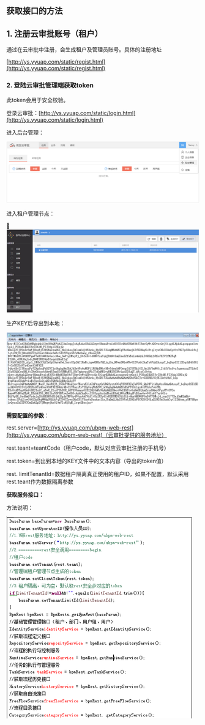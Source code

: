 ## 获取接口的方法

## 

## 1. 注册云审批账号（租户）

通过在云审批中注册，会生成租户及管理员账号。具体的注册地址

[http://ys.yyuap.com/static/regist.html](http://ys.yyuap.com/static/regist.html)

### 

### 2. 登陆云审批管理端获取token

此token会用于安全校验。

登录云审批：[http://ys.yyuap.com/static/login.html](http://ys.yyuap.com/static/login.html)

进入后台管理：

![](/articles/approval/6-/images/image_01.png)

进入租户管理节点：

 ![](/articles/approval/6-/images/image_02.png)

生产KEY后导出到本地：

![](/articles/approval/6-/images/image_03.png)

**需要配置的参数**：

rest.server=[http://ys.yyuap.com/ubpm-web-rest](http://ys.yyuap.com/ubpm-web-rest)（云审批提供的服务地址）

rest.teant=teantCode（租户code，默认对应云审批注册的手机号）

rest.token=到出到本地的KEY文件中的文本内容（导出的token值）

rest. limitTenantId=数据租户隔离真正使用的租户ID，如果不配置，默认采用rest.teant作为数据隔离参数

**获取服务接口：**

方法说明：

![](/articles/approval/6-/images/image_04.png)

